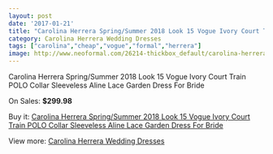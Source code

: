 ```yaml
---
layout: post
date: '2017-01-21'
title: "Carolina Herrera Spring/Summer 2018 Look 15 Vogue Ivory Court Train POLO Collar Sleeveless Aline Lace Garden Dress For Bride"
category: Carolina Herrera Wedding Dresses
tags: ["carolina","cheap","vogue","formal","herrera"]
image: http://www.neoformal.com/26214-thickbox_default/carolina-herrera-spring-summer-2018-look-15-vogue-ivory-court-train-polo-collar-sleeveless-aline-lace-garden-dress-for-bride.jpg
---
```

Carolina Herrera Spring/Summer 2018 Look 15 Vogue Ivory Court Train POLO Collar Sleeveless Aline Lace Garden Dress For Bride

On Sales: **$299.98**
<a href="https://www.neoformal.com/en/carolina-herrera-wedding-dresses-2014/8965-carolina-herrera-spring-summer-2018-look-15-vogue-ivory-court-train-polo-collar-sleeveless-aline-lace-garden-dress-for-bride.html"><amp-img layout="responsive" width="600" height="600" src="//www.neoformal.com/26214-thickbox_default/carolina-herrera-spring-summer-2018-look-15-vogue-ivory-court-train-polo-collar-sleeveless-aline-lace-garden-dress-for-bride.jpg" alt="Carolina Herrera Spring/Summer 2018 Look 15 Vogue Ivory Court Train POLO Collar Sleeveless Aline Lace Garden Dress For Bride 0" /></a>
<a href="https://www.neoformal.com/en/carolina-herrera-wedding-dresses-2014/8965-carolina-herrera-spring-summer-2018-look-15-vogue-ivory-court-train-polo-collar-sleeveless-aline-lace-garden-dress-for-bride.html"><amp-img layout="responsive" width="600" height="600" src="//www.neoformal.com/26216-thickbox_default/carolina-herrera-spring-summer-2018-look-15-vogue-ivory-court-train-polo-collar-sleeveless-aline-lace-garden-dress-for-bride.jpg" alt="Carolina Herrera Spring/Summer 2018 Look 15 Vogue Ivory Court Train POLO Collar Sleeveless Aline Lace Garden Dress For Bride 1" /></a>
<a href="https://www.neoformal.com/en/carolina-herrera-wedding-dresses-2014/8965-carolina-herrera-spring-summer-2018-look-15-vogue-ivory-court-train-polo-collar-sleeveless-aline-lace-garden-dress-for-bride.html"><amp-img layout="responsive" width="600" height="600" src="//www.neoformal.com/26215-thickbox_default/carolina-herrera-spring-summer-2018-look-15-vogue-ivory-court-train-polo-collar-sleeveless-aline-lace-garden-dress-for-bride.jpg" alt="Carolina Herrera Spring/Summer 2018 Look 15 Vogue Ivory Court Train POLO Collar Sleeveless Aline Lace Garden Dress For Bride 2" /></a>

Buy it: [Carolina Herrera Spring/Summer 2018 Look 15 Vogue Ivory Court Train POLO Collar Sleeveless Aline Lace Garden Dress For Bride](https://www.neoformal.com/en/carolina-herrera-wedding-dresses-2014/8965-carolina-herrera-spring-summer-2018-look-15-vogue-ivory-court-train-polo-collar-sleeveless-aline-lace-garden-dress-for-bride.html "Carolina Herrera Spring/Summer 2018 Look 15 Vogue Ivory Court Train POLO Collar Sleeveless Aline Lace Garden Dress For Bride")

View more: [Carolina Herrera Wedding Dresses](https://www.neoformal.com/en/94-carolina-herrera-wedding-dresses-2014 "Carolina Herrera Wedding Dresses")